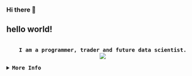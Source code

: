 ### Hi there 👋

  ##  hello world!
  <p align="center">
	<samp>
	  <b>
	  <br>
        I am a programmer, trader and future data scientist.
      </br>
      </b>
   <image src="https://readme-typing-svg.herokuapp.com?font=Fira+Code&pause=1000&center=true&vCenter=true&multiline=true&width=435&lines=I+use+arch+btw...">
</samp>
</p>

<details>
	<summary><samp><b>More Info</b></samp></summary>
<!-- Contact Me -->
------------
<p align="center">
  <samp>
    [<a href="https://twitter.com/SCesarAE">twitter</a>]
    [<a href="https://www.linkedin.com/in/scesarae/">linkedin.</a>]
    [<a href="mailto:ca.salgadoescoto@gmail.com">e-mail</a>]
  </samp>
</p>
------------
inspiration from [Rayhan Pratama](https://github.com/rxyhn/ "Rayhan Pratama")


</details>
